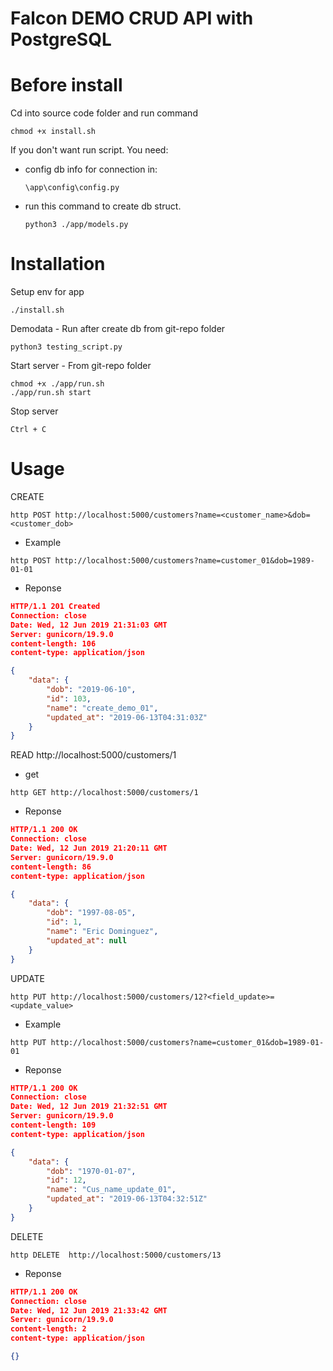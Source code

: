 # Falcon DEMO CRUD API with PostgreSQL

Before install
==============

Cd into source code folder and run command

```
chmod +x install.sh
```

If you don't want run script. You need:

- config db info for connection in:
    ```
    \app\config\config.py
    ```
- run this command to create db struct.
    ```shell
    python3 ./app/models.py
    ```

Installation
============

Setup env for app

```
./install.sh
```

Demodata <optional> - Run after create db from git-repo folder
```
python3 testing_script.py
```

Start server - From git-repo folder

```
chmod +x ./app/run.sh
./app/run.sh start
```

Stop server

```
Ctrl + C
```

Usage
=====

CREATE
```shell
http POST http://localhost:5000/customers?name=<customer_name>&dob=<customer_dob>
```

- Example
```shell
http POST http://localhost:5000/customers?name=customer_01&dob=1989-01-01
```

- Reponse
```json
HTTP/1.1 201 Created
Connection: close
Date: Wed, 12 Jun 2019 21:31:03 GMT
Server: gunicorn/19.9.0
content-length: 106
content-type: application/json

{
    "data": {
        "dob": "2019-06-10",
        "id": 103,
        "name": "create_demo_01",
        "updated_at": "2019-06-13T04:31:03Z"
    }
}
```

READ
http://localhost:5000/customers/1

- get
```shell
http GET http://localhost:5000/customers/1
```

- Reponse
```json
HTTP/1.1 200 OK
Connection: close
Date: Wed, 12 Jun 2019 21:20:11 GMT
Server: gunicorn/19.9.0
content-length: 86
content-type: application/json

{
    "data": {
        "dob": "1997-08-05",
        "id": 1,
        "name": "Eric Dominguez",
        "updated_at": null
    }
}

```

UPDATE
```shell
http PUT http://localhost:5000/customers/12?<field_update>=<update_value>
```
- Example
```shell
http PUT http://localhost:5000/customers?name=customer_01&dob=1989-01-01
```

- Reponse
```json
HTTP/1.1 200 OK
Connection: close
Date: Wed, 12 Jun 2019 21:32:51 GMT
Server: gunicorn/19.9.0
content-length: 109
content-type: application/json

{
    "data": {
        "dob": "1970-01-07",
        "id": 12,
        "name": "Cus_name_update_01",
        "updated_at": "2019-06-13T04:32:51Z"
    }
}
```

DELETE
```shell
http DELETE  http://localhost:5000/customers/13
```

- Reponse
```json
HTTP/1.1 200 OK
Connection: close
Date: Wed, 12 Jun 2019 21:33:42 GMT
Server: gunicorn/19.9.0
content-length: 2
content-type: application/json

{}
```
